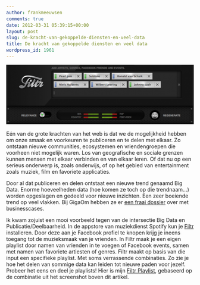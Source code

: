 ```yaml
---
author: frankmeeuwsen
comments: true
date: 2012-03-31 05:39:15+00:00
layout: post
slug: de-kracht-van-gekoppelde-diensten-en-veel-data
title: De kracht van gekoppelde diensten en veel data
wordpress_id: 1961
---
```


![](../images/uploadimages/Spotify-550x175.png)

Eén van de grote krachten van het web is dat we de mogelijkheid hebben om onze smaak en voorkeuren te publiceren en te delen met elkaar. Zo ontstaan nieuwe communities, ecosystemen en vriendengroepen die voorheen niet mogelijk waren. Los van geografische en sociale grenzen kunnen mensen met elkaar verbinden en van elkaar leren. Of dat nu op een serieus onderwerp is, zoals onderwijs, of op het gebied van entertainment zoals muziek, film en favoriete applicaties.

Door al dat publiceren en delen ontstaat een nieuwe trend genaamd Big Data. Enorme hoeveelheden data (hoe komen ze toch op die trendnaam...) worden opgeslagen en gedeeld voor nieuwe inzichten. Een zeer boeiende trend op veel vlakken. Bij GigaOm hebben ze er [een fraai dossier](http://gigaom.com/2012/03/11/10-ways-big-data-is-changing-everything/) over met businesscases.

Ik kwam zojuist een mooi voorbeeld tegen van de intersectie Big Data en Publicatie/Deelbaarheid. In de appstore van muziekdienst Spotify kun je [Filtr](http://filtr.com/) installeren. Door deze aan je Facebook profiel te knopen krijg je ineens toegang tot de muzieksmaak van je vrienden. In Filtr maak je een eigen playlist door namen van vrienden in te voegen of Facebook events, samen met namen van favoriete artiesten of genres. Filtr maakt op basis van die input een specifieke playlist. Met soms verrassende combinaties. Zo zie je hoe het delen van sommige data kan leiden tot nieuwe paden voor jezelf. Probeer het eens en deel je playlists! Hier is mijn [Filtr Playlist](http://open.spotify.com/user/frankmeeuwsen/playlist/4eSlrPF8MFCPH6yDDeD8Fk), gebaseerd op de combinatie uit het screenshot boven dit artikel.
